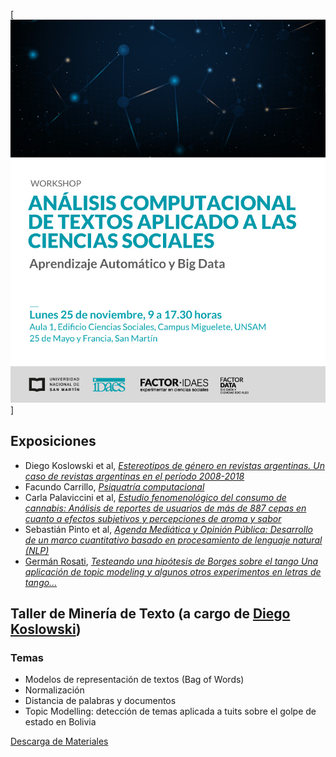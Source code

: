 [![](img/front.jpg)]

## Exposiciones
- Diego Koslowski et al, [_Estereotipos de género en revistas argentinas. Un caso de revistas argentinas
	en el período 2008-2018_](/slides/01_kozlowski.pdf)
- Facundo Carrillo, [_Psiquatría computacional_](/slides/02_carrillo.pdf)
- Carla Palaviccini et al, [_Estudio fenomenológico del consumo de cannabis: Análisis de reportes de
	usuarios de más de 887 cepas en cuanto a efectos subjetivos y percepciones de aroma y sabor_](/slides/03_pallavicini.pdf)
- Sebastián Pinto et al, [_Agenda Mediática y Opinión Pública: Desarrollo de un marco cuantitativo basado en 
	procesamiento de lenguaje natural (NLP)_](/slides/04_pinto.pdf)
- [Germán Rosati](https://gefero.github.io), [_Testeando una hipótesis de Borges sobre el tango Una aplicación de topic modeling y algunos otros
	experimentos en letras de tango..._](/slides/05_rosati.pdf)


## Taller de Minería de Texto (a cargo de [Diego Koslowski](https://sites.google.com/view/diego-kozlowski/home))

### Temas
- Modelos de representación de textos (Bag of Words)
- Normalización
- Distancia de palabras y documentos
- Topic Modelling: detección de temas aplicada a tuits sobre el golpe de estado en Bolivia

[Descarga de Materiales](https://diegokoz.github.io/workshop_text_mining/)

